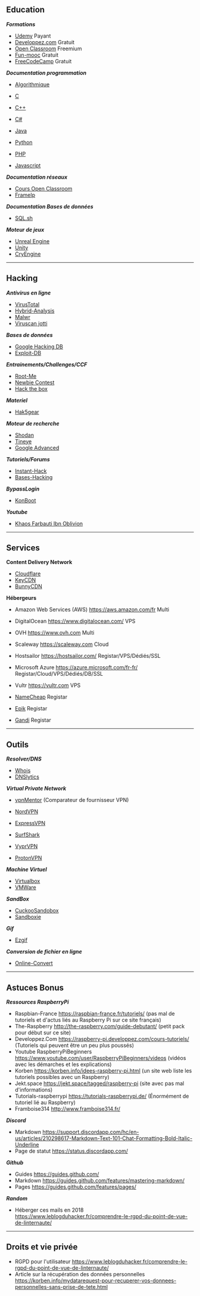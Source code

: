 ## Education

__*Formations*__
- [Udemy](https://www.udemy.com) Payant
- [Developpez.com](https://www.developpez.com) Gratuit
- [Open Classroom](https://openclassrooms.com) Freemium
- [Fun-mooc](https://www.fun-mooc.fr) Gratuit
- [FreeCodeCamp](https://www.freecodecamp.org/) Gratuit

__*Documentation programmation*__

- [Algorithmique](https://openclassrooms.com/courses/decouvrez-le-fonctionnement-des-algorithmes)

- [C](https://openclassrooms.com/courses/apprenez-a-programmer-en-c)
- [C++](https://openclassrooms.com/courses/programmez-avec-le-langage-c)
- [C#](https://openclassrooms.com/courses/programmez-en-oriente-objet-avec-c)
- [Java](https://openclassrooms.com/courses/apprenez-a-programmer-en-java)
- [Python](https://openclassrooms.com/courses/apprenez-a-programmer-en-python)
- [PHP](https://openclassrooms.com/courses/programmez-en-oriente-objet-en-php)
- [Javascript](https://openclassrooms.com/courses/apprenez-a-coder-avec-javascript)

__*Documentation réseaux*__
- [Cours Open Classroom](https://openclassrooms.com/courses/apprenez-le-fonctionnement-des-reseaux-tcp-ip)
- [FrameIp](http://www.frameip.com/)

__*Documentation Bases de données*__
- [SQL.sh](https://sql.sh/)


__*Moteur de jeux*__
- [Unreal Engine](https://www.unrealengine.com)
- [Unity](https://unity3d.com/fr/)
- [CryEngine](https://www.cryengine.com/)

---------------------------------------------------------------------------------------------------------

## Hacking

__*Antivirus en ligne*__
- [VirusTotal](https://www.virustotal.com/fr/)
- [Hybrid-Analysis](https://www.hybrid-analysis.com/)
- [Malwr](https://malwr.com/)
- [Viruscan jotti](https://virusscan.jotti.org/fr)

__*Bases de données*__ 
- [Google Hacking DB](https://www.exploit-db.com/google-hacking-database)
- [Exploit-DB](https://www.exploit-db.com)

__*Entrainements/Challenges/CCF*__
- [Root-Me](https://www.root-me.org)
- [Newbie Contest](https://www.newbiecontest.org)
- [Hack the box](https://www.hackthebox.eu)

__*Materiel*__
- [Hak5gear](https://hakshop.com)

__*Moteur de recherche*__
- [Shodan](https://www.shodan.io)
- [Tineye](https://tineye.com)
- [Google Advanced](https://www.google.fr/advanced_search)

__*Tutoriels/Forums*__
- [Instant-Hack](https://instant-hack.to)
- [Bases-Hacking](http://bases-hacking.org)

__*BypassLogin*__
- [KonBoot](http://piotrbania.com/all/kon-boot)

__*Youtube*__
- [Khaos Farbauti Ibn Oblivion](https://www.youtube.com/user/brumadar/)

---------------------------------------------------------------------------------------------------------

## Services

__**Content Delivery Network**__
- [Cloudflare](https://www.cloudflare.com/)
- [KeyCDN](https://www.keycdn.com/)
- [BunnyCDN](https://bunnycdn.com)

__**Hébergeurs**__

- Amazon Web Services (AWS) https://aws.amazon.com/fr Multi
- DigitalOcean https://www.digitalocean.com/ VPS
- OVH https://www.ovh.com Multi
- Scaleway https://scaleway.com Cloud
- Hostsailor https://hostsailor.com/ Registar/VPS/Dédiés/SSL
- Microsoft Azure https://azure.microsoft.com/fr-fr/ Registar/Cloud/VPS/Dédiés/DB/SSL
- Vultr https://vultr.com VPS

- [NameCheap](https://www.namecheap.com) Registar
- [Epik](https://www.epik.com/) Registar
- [Gandi](https://gandi.net/fr) Registar

---------------------------------------------------------------------------------------------------------

## Outils

__*Resolver/DNS*__
- [Whois](https://whois.domaintools.com)
- [DNSlytics](https://dnslytics.com/)

__*Virtual Private Network*__

- [vpnMentor](https://fr.vpnmentor.com/) (Comparateur de fournisseur VPN)

- [NordVPN](https://nordvpn.com/fr/)
- [ExpressVPN](https://www.expressvpn.com/fr/)
- [SurfShark](https://surfshark.com/)
- [VyprVPN](https://www.goldenfrog.com/fr/vyprvpn)
- [ProtonVPN](https://protonvpn.com/)

__*Machine Virtuel*__
- [Virtualbox](https://www.virtualbox.org/)
- [VMWare]()

__*SandBox*__
- [CuckooSandobox](https://cuckoosandbox.org/)
- [Sandboxie](https://www.sandboxie.com/)

__*Gif*__
- [Ezgif](https://ezgif.com)

__*Conversion de fichier en ligne*__
- [Online-Convert](https://www.online-convert.com/fr)

---------------------------------------------------------------------------------------------------------

## Astuces Bonus

__*Ressources RaspberryPi*__
- Raspbian-France https://raspbian-france.fr/tutoriels/ (pas mal de tutoriels et d'actus liés au Raspberry Pi sur ce site français)
- The-Raspberry http://the-raspberry.com/guide-debutant/ (petit pack pour début sur ce site)
- Developpez.Com https://raspberry-pi.developpez.com/cours-tutoriels/ (Tutoriels qui peuvent être un peu plus poussés)
- Youtube RaspberryPiBeginners https://www.youtube.com/user/RaspberryPiBeginners/videos (vidéos avec les démarches et les explications)
- Korben https://korben.info/idees-raspberry-pi.html (un site web liste les tutoriels possibles avec un Raspberry)
- Jekt.space https://jekt.space/tagged/raspberry-pi (site avec pas mal d'informations)
- Tutorials-raspberrypi https://tutorials-raspberrypi.de/ (Énormément de tutoriel lié au Raspberry)
- Framboise314 http://www.framboise314.fr/

__*Discord*__
- Markdown https://support.discordapp.com/hc/en-us/articles/210298617-Markdown-Text-101-Chat-Formatting-Bold-Italic-Underline
- Page de statut https://status.discordapp.com/

__*Github*__
- Guides https://guides.github.com/
- Markdown https://guides.github.com/features/mastering-markdown/
- Pages https://guides.github.com/features/pages/

__*Random*__
- Héberger ces mails en 2018 https://www.leblogduhacker.fr/comprendre-le-rgpd-du-point-de-vue-de-linternaute/

---------------------------------------------------------------------------------------------------------

## Droits et vie privée

- RGPD pour l'utilisateur https://www.leblogduhacker.fr/comprendre-le-rgpd-du-point-de-vue-de-linternaute/
- Article sur la récupération des données personnelles https://korben.info/mydatarequest-pour-recuperer-vos-donnees-personnelles-sans-prise-de-tete.html

